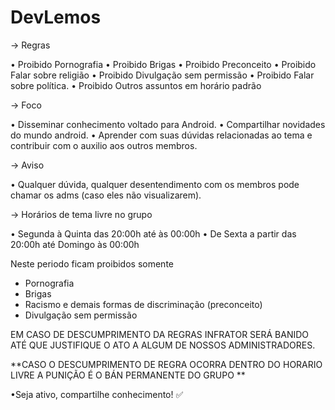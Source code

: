# DevLemos

→ Regras

• Proibido Pornografia 
• Proibido Brigas 
• Proibido Preconceito 
• Proibido Falar sobre religião 
• Proibido Divulgação sem permissão 
• Proibido Falar sobre política.
• Proibido Outros assuntos em horário padrão


→ Foco

• Disseminar conhecimento voltado para Android.
• Compartilhar novidades do mundo android.
• Aprender com suas dúvidas relacionadas ao tema e contribuir com o auxilio aos outros membros.

→ Aviso

• Qualquer dúvida, qualquer desentendimento com os membros pode chamar os adms (caso eles não visualizarem).


→ Horários de tema livre no grupo

• Segunda à Quinta das 20:00h até às 00:00h
• De Sexta a partir das 20:00h até Domingo às 00:00h

Neste periodo ficam proibidos somente

- Pornografia
- Brigas
- Racismo e demais formas de discriminação (preconceito)
- Divulgação sem permissão 

EM CASO DE DESCUMPRIMENTO DA REGRAS INFRATOR SERÁ BANIDO ATÉ QUE JUSTIFIQUE O ATO A ALGUM DE NOSSOS ADMINISTRADORES.

**CASO O DESCUMPRIMENTO DE REGRA OCORRA DENTRO DO HORARIO LIVRE A PUNIÇÃO É O BÁN PERMANENTE DO GRUPO **

•Seja ativo, compartilhe conhecimento! ✅
